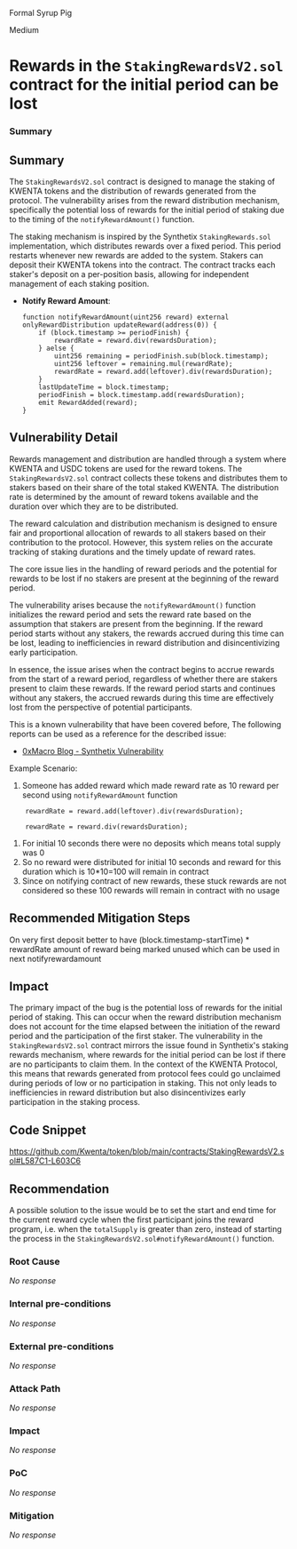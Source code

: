 Formal Syrup Pig

Medium

# Rewards in the `StakingRewardsV2.sol` contract for the initial period can be lost

### Summary

## Summary

The `StakingRewardsV2.sol` contract is designed to manage the staking of KWENTA tokens and the distribution of rewards generated from the protocol. The vulnerability arises from the reward distribution mechanism, specifically the potential loss of rewards for the initial period of staking due to the timing of the `notifyRewardAmount()` function.

The staking mechanism is inspired by the Synthetix `StakingRewards.sol` implementation, which distributes rewards over a fixed period. This period restarts whenever new rewards are added to the system. Stakers can deposit their KWENTA tokens into the contract. The contract tracks each staker's deposit on a per-position basis, allowing for independent management of each staking position.

- **Notify Reward Amount**:
   ```solidity
   function notifyRewardAmount(uint256 reward) external onlyRewardDistribution updateReward(address(0)) {
       if (block.timestamp >= periodFinish) {
           rewardRate = reward.div(rewardsDuration);
       } aelse {
           uint256 remaining = periodFinish.sub(block.timestamp);
           uint256 leftover = remaining.mul(rewardRate);
           rewardRate = reward.add(leftover).div(rewardsDuration);
       }
       lastUpdateTime = block.timestamp;
       periodFinish = block.timestamp.add(rewardsDuration);
       emit RewardAdded(reward);
   }
   ```

## Vulnerability Detail

Rewards management and distribution are handled through a system where KWENTA and USDC tokens are used for the reward tokens. The `StakingRewardsV2.sol` contract collects these tokens and distributes them to stakers based on their share of the total staked KWENTA. The distribution rate is determined by the amount of reward tokens available and the duration over which they are to be distributed.

The reward calculation and distribution mechanism is designed to ensure fair and proportional allocation of rewards to all stakers based on their contribution to the protocol. However, this system relies on the accurate tracking of staking durations and the timely update of reward rates.

The core issue lies in the handling of reward periods and the potential for rewards to be lost if no stakers are present at the beginning of the reward period.

The vulnerability arises because the `notifyRewardAmount()` function initializes the reward period and sets the reward rate based on the assumption that stakers are present from the beginning. If the reward period starts without any stakers, the rewards accrued during this time can be lost, leading to inefficiencies in reward distribution and disincentivizing early participation.

In essence, the issue arises when the contract begins to accrue rewards from the start of a reward period, regardless of whether there are stakers present to claim these rewards. If the reward period starts and continues without any stakers, the accrued rewards during this time are effectively lost from the perspective of potential participants.

This is a known vulnerability that have been covered before, The following reports can be used as a reference for the described issue:
- [0xMacro Blog - Synthetix Vulnerability](https://0xmacro.com/blog/synthetix-staking-rewards-issue-inefficient-reward-distribution/)

Example Scenario:
1. Someone has added reward which made reward rate as 10 reward per second using `notifyRewardAmount` function

```solidity
    rewardRate = reward.add(leftover).div(rewardsDuration);
```

```solidity
    rewardRate = reward.div(rewardsDuration);
```

1. For initial 10 seconds there were no deposits which means total supply was 0
2. So no reward were distributed for initial 10 seconds and reward for this duration which is 10*10=100 will remain in contract
3. Since on notifying contract of new rewards, these stuck rewards are not considered so these 100 rewards will remain in contract with no usage

## Recommended Mitigation Steps

On very first deposit better to have (block.timestamp-startTime) * rewardRate amount of reward being marked unused which can be used in next notifyrewardamount

## Impact

The primary impact of the bug is the potential loss of rewards for the initial period of staking. This can occur when the reward distribution mechanism does not account for the time elapsed between the initiation of the reward period and the participation of the first staker.
The vulnerability in the `StakingRewardsV2.sol` contract mirrors the issue found in Synthetix's staking rewards mechanism, where rewards for the initial period can be lost if there are no participants to claim them. In the context of the KWENTA Protocol, this means that rewards generated from protocol fees could go unclaimed during periods of low or no participation in staking. This not only leads to inefficiencies in reward distribution but also disincentivizes early participation in the staking process.

## Code Snippet
https://github.com/Kwenta/token/blob/main/contracts/StakingRewardsV2.sol#L587C1-L603C6

## Recommendation
A possible solution to the issue would be to set the start and end time for the current reward cycle when the first participant joins the reward program, i.e. when the `totalSupply` is greater than zero, instead of starting the process in the `StakingRewardsV2.sol#notifyRewardAmount()` function.

### Root Cause

_No response_

### Internal pre-conditions

_No response_

### External pre-conditions

_No response_

### Attack Path

_No response_

### Impact

_No response_

### PoC

_No response_

### Mitigation

_No response_